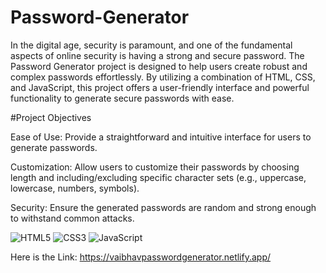 # Password-Generator

In the digital age, security is paramount, and one of the fundamental aspects of online security is having a strong and secure password. The Password Generator project is designed to help users create robust and complex passwords effortlessly. By utilizing a combination of HTML, CSS, and JavaScript, this project offers a user-friendly interface and powerful functionality to generate secure passwords with ease.

#Project Objectives

Ease of Use: Provide a straightforward and intuitive interface for users to generate passwords.

Customization: Allow users to customize their passwords by choosing length and including/excluding specific character sets (e.g., uppercase, lowercase, numbers, symbols).

Security: Ensure the generated passwords are random and strong enough to withstand common attacks.

![HTML5](https://img.shields.io/badge/-HTML5-E34F26?style=flat&logo=html5&logoColor=white)
![CSS3](https://img.shields.io/badge/-CSS3-1572B6?style=flat&logo=css3&logoColor=white)
![JavaScript](https://img.shields.io/badge/-JavaScript-F7DF1E?style=flat&logo=javascript&logoColor=black)


Here is the Link: https://vaibhavpasswordgenerator.netlify.app/
